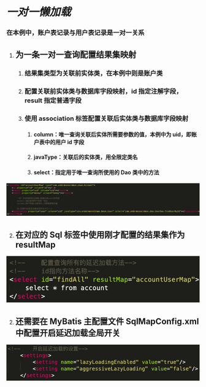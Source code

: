 # ***一对一懒加载***

### **在本例中，账户表记录与用户表记录是一对一关系**

1. ## 为一条一对一查询配置结果集映射

   1. ### 结果集类型为关联前实体类，在本例中则是账户类

   2. ### 配置关联前实体类与数据库字段映射，id 指定注解字段，result 指定普通字段

   3. ### 使用 association 标签配置关联后实体类与数据库字段映射

      1. #### column：唯一查询关联后实体所需要参数的值，本例中为 uid，即账户表中的用户 id 字段

      2. #### javaType：关联后的实体类，用全限定类名

      3. #### select：指定用于唯一查询所使用的 Dao 类中的方法

![正事配图](https://raw.githubusercontent.com/undermoonoldman/JavaFamilyBucket/master/Resource/IMG/083.jpg)

2. ## 在对应的 Sql 标签中使用刚才配置的结果集作为 resultMap

![正事配图](https://raw.githubusercontent.com/undermoonoldman/JavaFamilyBucket/master/Resource/IMG/084.jpg)

2. ## 还需要在 MyBatis 主配置文件 SqlMapConfig.xml 中配置开启延迟加载全局开关

![正事配图](https://raw.githubusercontent.com/undermoonoldman/JavaFamilyBucket/master/Resource/IMG/082.jpg)

